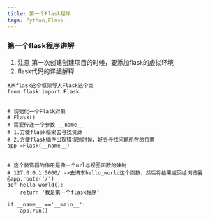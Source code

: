 ```yaml
---
title: 第一个Flask程序
tags: Python,Flask
---
```

### 第一个flask程序讲解
1. 注意
第一次创建创建项目的时候，要添加flask的虚拟环境
2. flask代码的详细解释
```
#从flask这个框架导入Flask这个类
from flask import Flask


# 初始化一个Flask对象
# Flask()
# 需要传递一个参数 __name__
# 1.方便flask框架去寻找资源
# 2.方便flask插件出现错误的时候，好去寻找问题所在的位置
app =Flask(__name__)


# 这个装饰器的作用是做一个url与视图函数的映射
# 127.0.0.1:5000/ ->去请求hello_world这个函数，然后将结果返回给浏览器
@app.route('/')
def hello_world():
    return '我是第一个flask程序'

if __name__ =='__main__':
    app.run()
```
